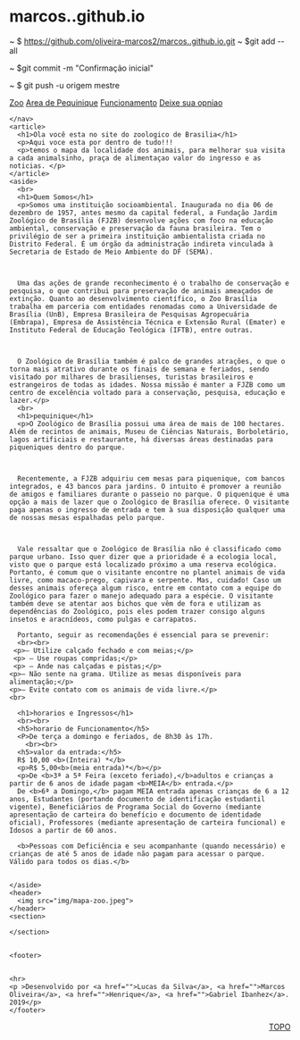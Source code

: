 # marcos..github.io
~ $ https://github.com/oliveira-marcos2/marcos..github.io.git
~ $git add --all

~ $git commit -m "Confirmação inicial"

~ $ git push -u origem mestre
<!DOCTYPEhtml>
<html lang="pt-br">
  <head>
    <meta charset="utf-8">
    <link rel="stylesheet" type="text/css" href="CSS.css">
   <link href="https://fonts.googleapis.com/css?family=Dosis|Exo|Nunito|Tulpen+One&display=swap" rel="stylesheet">
    <title>ZoO DF</title>
  </head>

  <body>

  <section class="geral">
    <nav>
      <a href="">Zoo</a>
      <a href="">Area de Pequinique</a>
      <a href="">Funcionamento</a>
      <a href="">Deixe sua opniao</a>

    </nav>
    <article>
      <h1>Ola você esta no site do zoologico de Brasilia</h1>
      <p>Aqui voce esta por dentro de tudo!!!
      <p>temos o mapa da localidade dos animais, para melhorar sua visita a cada animalsinho, praça de alimentaçao valor do ingresso e as noticias. </p>
    </article>
    <aside>
      <br>
      <h1>Quem Somos</h1>
      <p>Somos uma instituição socioambiental. Inaugurada no dia 06 de dezembro de 1957, antes mesmo da capital federal, a Fundação Jardim Zoológico de Brasília (FJZB) desenvolve ações com foco na educação ambiental, conservação e preservação da fauna brasileira. Tem o privilégio de ser a primeira instituição ambientalista criada no Distrito Federal. É um órgão da administração indireta vinculada à Secretaria de Estado de Meio Ambiente do DF (SEMA).

 

      Uma das ações de grande reconhecimento é o trabalho de conservação e pesquisa, o que contribui para preservação de animais ameaçados de extinção. Quanto ao desenvolvimento científico, o Zoo Brasília trabalha em parceria com entidades renomadas como a Universidade de Brasília (UnB), Empresa Brasileira de Pesquisas Agropecuária (Embrapa), Empresa de Assistência Técnica e Extensão Rural (Emater) e Instituto Federal de Educação Teológica (IFTB), entre outras.

 

      O Zoológico de Brasília também é palco de grandes atrações, o que o torna mais atrativo durante os finais de semana e feriados, sendo visitado por milhares de brasilienses, turistas brasileiros e estrangeiros de todas as idades. Nossa missão é manter a FJZB como um centro de excelência voltado para a conservação, pesquisa, educação e lazer.</p>
      <br>
      <h1>pequinique</h1>
      <p>O Zoológico de Brasília possui uma área de mais de 100 hectares. Além de recintos de animais, Museu de Ciências Naturais, Borboletário, lagos artificiais e restaurante, há diversas áreas destinadas para piqueniques dentro do parque.

 

      Recentemente, a FJZB adquiriu cem mesas para piquenique, com bancos integrados, e 43 bancos para jardins. O intuito é promover a reunião de amigos e familiares durante o passeio no parque. O piquenique é uma opção a mais de lazer que o Zoológico de Brasília oferece. O visitante paga apenas o ingresso de entrada e tem à sua disposição qualquer uma de nossas mesas espalhadas pelo parque.

 

      Vale ressaltar que o Zoológico de Brasília não é classificado como parque urbano. Isso quer dizer que a prioridade é a ecologia local, visto que o parque está localizado próximo a uma reserva ecológica. Portanto, é comum que o visitante encontre no plantel animais de vida livre, como macaco-prego, capivara e serpente. Mas, cuidado! Caso um desses animais ofereça algum risco, entre em contato com a equipe do Zoológico para fazer o manejo adequado para a espécie. O visitante também deve se atentar aos bichos que vêm de fora e utilizam as dependências do Zoológico, pois eles podem trazer consigo alguns insetos e aracnídeos, como pulgas e carrapatos.

      Portanto, seguir as recomendações é essencial para se prevenir:
      <br><br>
     <p>– Utilize calçado fechado e com meias;</p>
     <p> – Use roupas compridas;</p>
     <p> – Ande nas calçadas e pistas;</p>
    <p>– Não sente na grama. Utilize as mesas disponíveis para alimentação;</p>
    <p>– Evite contato com os animais de vida livre.</p>
    <br>

      <h1>horarios e Ingressos</h1>
      <br><br>
      <h5>horario de Funcionamento</h5>
      <P>De terça a domingo e feriados, de 8h30 às 17h.
        <br><br>
      <h5>valor da entrada:</h5>
      R$ 10,00 <b>(Inteira) *</b>
      <p>R$ 5,00<b>(meia entrada)*</b></p>
      <p>De <b>3ª a 5ª Feira (exceto feriado),</b>adultos e crianças a partir de 6 anos de idade pagam <b>MEIA</b> entrada.</p>
      De <b>6ª a Domingo,</b> pagam MEIA entrada apenas crianças de 6 a 12 anos, Estudantes (portando documento de identificação estudantil vigente), Beneficiários de Programa Social do Governo (mediante apresentação de carteira do benefício e documento de identidade oficial), Professores (mediante apresentação de carteira funcional) e Idosos a partir de 60 anos.

      <b>Pessoas com Deficiência e seu acompanhante (quando necessário) e crianças de até 5 anos de idade não pagam para acessar o parque. Válido para todos os dias.</b>


    </aside>
    <header>
      <img src="img/mapa-zoo.jpeg">
    </header>
    <section>
      
    </section>
  
    
    <footer>
      
      
    <hr>
    <p >Desenvolvido por <a href="">Lucas da Silva</a>, <a href="">Marcos Oliveira</a>, <a href="">Henrique</a>, <a href="">Gabriel Ibanhez</a>.  2019</p>
    </footer>
  </section>
  <p align="right"><a href="" class="topo">TOPO</a></p>
  </body>
</html>
